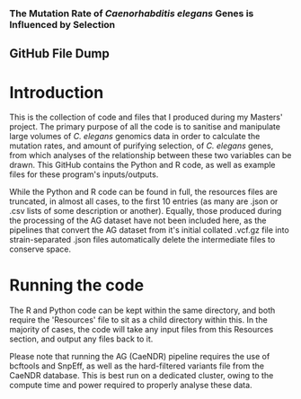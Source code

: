 ### The Mutation Rate of _Caenorhabditis elegans_ Genes is Influenced by Selection
## GitHub File Dump
# Introduction
This is the collection of code and files that I produced during my Masters' project. The primary purpose of all the code is to sanitise and manipulate large volumes of _C. elegans_ genomics data in order to calculate the mutation rates, and amount of purifying selection, of _C. elegans_ genes, from which analyses of the relationship between these two variables can be drawn. This GitHub contains the Python and R code, as well as example files for these program's inputs/outputs.

While the Python and R code can be found in full, the resources files are truncated, in almost all cases, to the first 10 entries (as many are .json or .csv lists of some description or another). Equally, those produced during the processing of the AG dataset have not been included here, as the pipelines that convert the AG dataset from it's initial collated .vcf.gz file into strain-separated .json files automatically delete the intermediate files to conserve space.

# Running the code
The R and Python code can be kept within the same directory, and both require the 'Resources' file to sit as a child directory within this. In the majority of cases, the code will take any input files from this Resources section, and output any files back to it.

Please note that running the AG (CaeNDR) pipeline requires the use of bcftools and SnpEff, as well as the hard-filtered variants file from the CaeNDR database. This is best run on a dedicated cluster, owing to the compute time and power required to properly analyse these data.
